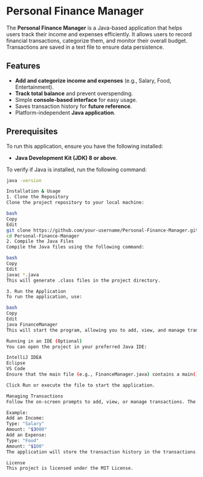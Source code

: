 # Personal Finance Manager

The **Personal Finance Manager** is a Java-based application that helps users track their income and expenses efficiently. It allows users to record financial transactions, categorize them, and monitor their overall budget. Transactions are saved in a text file to ensure data persistence.

## Features

- **Add and categorize income and expenses** (e.g., Salary, Food, Entertainment).
- **Track total balance** and prevent overspending.
- Simple **console-based interface** for easy usage.
- Saves transaction history for **future reference**.
- Platform-independent **Java application**.

## Prerequisites

To run this application, ensure you have the following installed:

- **Java Development Kit (JDK) 8 or above**.

To verify if Java is installed, run the following command:

```bash
java -version

Installation & Usage
1. Clone the Repository
Clone the project repository to your local machine:

bash
Copy
Edit
git clone https://github.com/your-username/Personal-Finance-Manager.git
cd Personal-Finance-Manager
2. Compile the Java Files
Compile the Java files using the following command:

bash
Copy
Edit
javac *.java
This will generate .class files in the project directory.

3. Run the Application
To run the application, use:

bash
Copy
Edit
java FinanceManager
This will start the program, allowing you to add, view, and manage transactions.

Running in an IDE (Optional)
You can open the project in your preferred Java IDE:

IntelliJ IDEA
Eclipse
VS Code
Ensure that the main file (e.g., FinanceManager.java) contains a main() method.

Click Run or execute the file to start the application.

Managing Transactions
Follow the on-screen prompts to add, view, or manage transactions. The transactions will be stored in transactions.txt for future reference.

Example:
Add an Income:
Type: "Salary"
Amount: "$3000"
Add an Expense:
Type: "Food"
Amount: "$100"
The application will store the transaction history in the transactions.txt file for easy access later.

License
This project is licensed under the MIT License.
